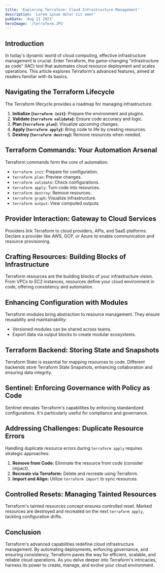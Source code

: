 ```yaml
---
title: 'Exploring Terraform: Cloud Infrastructure Management'
description: 'Lorem ipsum dolor sit amet'
pubDate: 'Aug 21 2023'
heroImage: '/terraform.JPG'
---
```


## Introduction

In today's dynamic world of cloud computing, effective infrastructure management is crucial. Enter Terraform, the game-changing "infrastructure as code" (IAC) tool that automates cloud resource deployment and scales operations. This article explores Terraform's advanced features, aimed at readers familiar with its basics.

## Navigating the Terraform Lifecycle

The Terraform lifecycle provides a roadmap for managing infrastructure:

1. **Initialize (`terraform init`):** Prepare the environment and plugins.
2. **Validate (`terraform validate`):** Ensure code accuracy and logic.
3. **Plan (`terraform plan`):** Visualize upcoming changes.
4. **Apply (`terraform apply`):** Bring code to life by creating resources.
5. **Destroy (`terraform destroy`):** Remove resources when needed.

## Terraform Commands: Your Automation Arsenal

Terraform commands form the core of automation:

- `terraform init`: Prepare for configuration.
- `terraform plan`: Preview changes.
- `terraform validate`: Check configurations.
- `terraform apply`: Turn code into resources.
- `terraform destroy`: Remove resources.
- `terraform graph`: Visualize infrastructure.
- `terraform output`: View computed outputs.

## Provider Interaction: Gateway to Cloud Services

Providers link Terraform to cloud providers, APIs, and SaaS platforms. Declare a provider like AWS, GCP, or Azure to enable communication and resource provisioning.

## Crafting Resources: Building Blocks of Infrastructure

Terraform resources are the building blocks of your infrastructure vision. From VPCs to EC2 instances, resources define your cloud environment in code, offering consistency and automation.

## Enhancing Configuration with Modules

Terraform modules bring abstraction to resource management. They ensure reusability and maintainability:

- Versioned modules can be shared across teams.
- Export data via output blocks to create modular ecosystems.

## Terraform Backend: Storing State and Snapshots

Terraform State is essential for mapping resources to code. Different backends store Terraform State Snapshots, enhancing collaboration and ensuring data integrity.

## Sentinel: Enforcing Governance with Policy as Code

Sentinel elevates Terraform's capabilities by enforcing standardized configurations. It's particularly useful for compliance and governance.

## Addressing Challenges: Duplicate Resource Errors

Handling duplicate resource errors during `terraform apply` requires strategic approaches:

1. **Remove from Code:** Eliminate the resource from code (consider impact).
2. **Recreate via Terraform:** Delete and recreate using Terraform.
3. **Import and Align:** Utilize `terraform import` to sync resources.

## Controlled Resets: Managing Tainted Resources

Terraform's tainted resources concept ensures controlled reset. Marked resources are destroyed and recreated on the next `terraform apply`, tackling configuration drifts.

## Conclusion

Terraform's advanced capabilities redefine cloud infrastructure management. By automating deployments, enforcing governance, and ensuring consistency, Terraform paves the way for efficient, scalable, and reliable cloud operations. As you delve deeper into Terraform's intricacies, harness its power to create, manage, and evolve your cloud environment.
